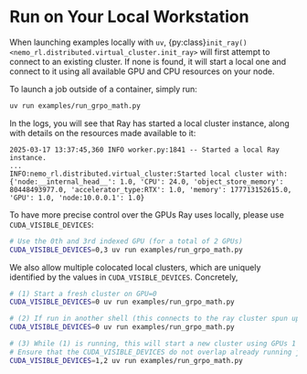 # Run on Your Local Workstation

When launching examples locally with `uv`, {py:class}`init_ray() <nemo_rl.distributed.virtual_cluster.init_ray>` will first attempt to connect to an existing cluster. If none is found, it will start a local one and connect to it using all available GPU and CPU resources on your node.

To launch a job outside of a container, simply run:

```sh
uv run examples/run_grpo_math.py
```

In the logs, you will see that Ray has started a local cluster instance, along with details on the resources made available to it:
```
2025-03-17 13:37:45,360 INFO worker.py:1841 -- Started a local Ray instance.
...
INFO:nemo_rl.distributed.virtual_cluster:Started local cluster with: {'node:__internal_head__': 1.0, 'CPU': 24.0, 'object_store_memory': 80448493977.0, 'accelerator_type:RTX': 1.0, 'memory': 177713152615.0, 'GPU': 1.0, 'node:10.0.0.1': 1.0}
```

To have more precise control over the GPUs Ray uses locally, please use `CUDA_VISIBLE_DEVICES`:

```sh
# Use the 0th and 3rd indexed GPU (for a total of 2 GPUs)
CUDA_VISIBLE_DEVICES=0,3 uv run examples/run_grpo_math.py
```

We also allow multiple colocated local clusters, which are uniquely identified by the values in
`CUDA_VISIBLE_DEVICES`. Concretely,

```sh
# (1) Start a fresh cluster on GPU=0
CUDA_VISIBLE_DEVICES=0 uv run examples/run_grpo_math.py

# (2) If run in another shell (this connects to the ray cluster spun up in (1))
CUDA_VISIBLE_DEVICES=0 uv run examples/run_grpo_math.py

# (3) While (1) is running, this will start a new cluster using GPUs 1 and 2 without interferring with (1)
# Ensure that the CUDA_VISIBLE_DEVICES do not overlap already running jobs.
CUDA_VISIBLE_DEVICES=1,2 uv run examples/run_grpo_math.py
```
